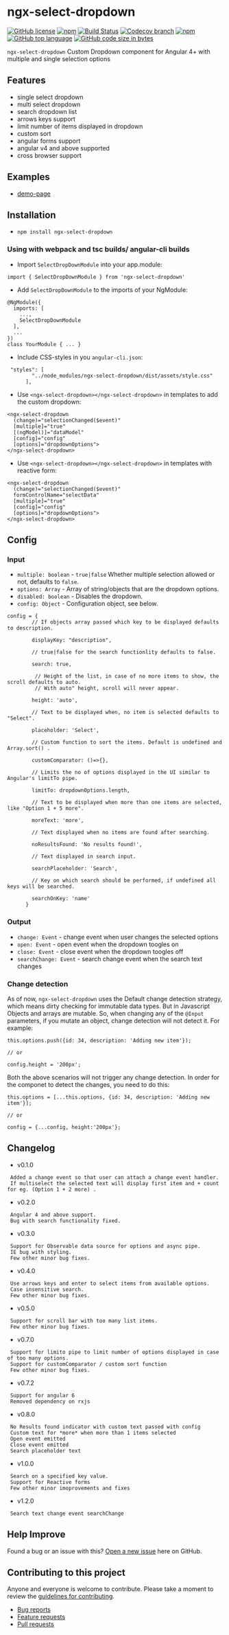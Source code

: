# ngx-select-dropdown

[![GitHub license](https://img.shields.io/github/license/manishjanky/ngx-select-dropdown.svg)](https://github.com/me-and/mdf/blob/master/LICENSE)
[![npm](https://img.shields.io/npm/v/ngx-select-dropdown.svg)]()
[![Build Status](https://travis-ci.org/manishjanky/ngx-select-dropdown.svg?branch=master)](https://travis-ci.org/manishjanky/ngx-select-dropdown)
[![Codecov branch](https://codecov.io/gh/manishjanky/ngx-select-dropdown/branch/master/graphs/badge.svg)]()
[![npm](https://img.shields.io/npm/dt/ngx-select-dropdown.svg)]()
[![GitHub top language](https://img.shields.io/github/languages/top/manishjanky/ngx-select-dropdown.svg)]()
[![GitHub code size in bytes](https://img.shields.io/github/languages/code-size/manishjanky/ngx-select-dropdown.svg)]()

`ngx-select-dropdown` Custom Dropdown component for Angular 4+ with multiple and single selection options

## Features
* single select dropdown
* multi select dropdown
* search dropdown list
* arrows keys support
* limit number of items displayed in dropdown
* custom sort 
* angular forms support
* angular v4 and above supported
* cross browser support


## Examples

* [demo-page](https://manishjanky.github.io/ngx-select-dropdown/)

## Installation

* `npm install ngx-select-dropdown`

### Using with webpack and tsc builds/ angular-cli builds

* Import `SelectDropDownModule` into your app.module:

```
import { SelectDropDownModule } from 'ngx-select-dropdown'
```

* Add `SelectDropDownModule` to the imports of your NgModule:

```
@NgModule({
  imports: [
    ...,
    SelectDropDownModule
  ],
  ...
})
class YourModule { ... }
```

* Include CSS-styles in you `angular-cli.json`:

```
 "styles": [
        "../node_modules/ngx-select-dropdown/dist/assets/style.css"
      ],
```


* Use `<ngx-select-dropdown></ngx-select-dropdown>` in templates to add the custom dropdown:

```
<ngx-select-dropdown
  (change)="selectionChanged($event)"
  [multiple]="true"
  [(ngModel)]="dataModel"
  [config]="config"
  [options]="dropdownOptions">
</ngx-select-dropdown>
```

* Use `<ngx-select-dropdown></ngx-select-dropdown>` in templates with reactive form:
```
<ngx-select-dropdown
  (change)="selectionChanged($event)"
  formControlName="selectData"
  [multiple]="true"
  [config]="config"
  [options]="dropdownOptions">
</ngx-select-dropdown>
```

## Config

### Input

* `multiple: boolean` - `true|false` Whether multiple selection allowed or not, defaults to `false`.
* `options: Array` - Array of string/objects that are the dropdown options.
* `disabled: boolean` - Disables the dropdown.
* `config: Object` - Configuration object, see below.

```
config = {
        // If objects array passed which key to be displayed defaults to description.
        
        displayKey: "description",
        
        // true|false for the search functionlity defaults to false.
        
        search: true,
        
         // Height of the list, in case of no more items to show, the scroll defaults to auto.
         // With auto" height, scroll will never appear.
         
        height: 'auto',
        
        // Text to be displayed when, no item is selected defaults to "Select".
        
        placeholder: 'Select', 
        
        // Custom function to sort the items. Default is undefined and Array.sort() .
        
        customComparator: ()=>{},
        
        // Limits the no of options displayed in the UI similar to Angular's limitTo pipe.
        
        limitTo: dropdownOptions.length,
        
        // Text to be displayed when more than one items are selected, like "Option 1 + 5 more".
        
        moreText: 'more',
        
        // Text displayed when no items are found after searching.
        
        noResultsFound: 'No results found!',
        
        // Text displayed in search input.
        
        searchPlaceholder: 'Search',
        
        // Key on which search should be performed, if undefined all keys will be searched.
        
        searchOnKey: 'name'
      }
```

### Output

* `change: Event` - change event when user changes the selected options
* `open: Event` - open event when the dropdown toogles on
* `close: Event` - close event when the dropdown toogles off
* `searchChange: Event` - search change event when the search text changes

### Change detection

As of now, `ngx-select-dropdown` uses the Default change detection strategy, which means dirty checking for immutable data types. But in Javascript Objects and arrays are mutable. So, when changing any of the `@Input` parameters, if you mutate an object, change detection will not detect it. For example:

```
this.options.push({id: 34, description: 'Adding new item'});

// or

config.height = '200px';

```

Both the above scenarios will not trigger any change detection. In order for the componet to detect the changes, you need to do this:

```
this.options = [...this.options, {id: 34, description: 'Adding new item'}];

// or

config = {...config, height:'200px'};

```

## Changelog
* v0.1.0
```
 Added a change event so that user can attach a change event handler.
 If multiselect the selected text will display first item and + count for eg. (Option 1 + 2 more) .
```
* v0.2.0
```
 Angular 4 and above support.
 Bug with search functionality fixed.
```
* v0.3.0
```
 Support for Observable data source for options and async pipe.
 IE bug with styling.
 Few other minor bug fixes.
```
* v0.4.0
```
 Use arrows keys and enter to select items from available options.
 Case insensitive search.
 Few other minor bug fixes.
```
* v0.5.0
```
 Support for scroll bar with too many list items.
 Few other minor bug fixes.
```
* v0.7.0
```
 Support for limito pipe to limit number of options displayed in case of too many options.
 Support for customComparator / custom sort function
 Few other minor bug fixes.
```
* v0.7.2
```
 Support for angular 6
 Removed dependency on rxjs
```
* v0.8.0
```
 No Results found indicator with custom text passed with config
 Custom text for *more* when more than 1 items selected
 Open event emitted
 Close event emitted
 Search placeholder text
```
* v1.0.0
```
 Search on a specified key value.
 Support for Reactive forms
 Few other minor imoprovements and fixes
```
* v1.2.0
```
 Search text change event searchChange
```

## Help Improve

Found a bug or an issue with this? [Open a new issue](https://github.com/manishjanky/ngx-select-dropdown/issues) here on GitHub.

## Contributing to this project

Anyone and everyone is welcome to contribute. Please take a moment to
review the [guidelines for contributing](CONTRIBUTING.md).

* [Bug reports](CONTRIBUTING.md#bugs)
* [Feature requests](CONTRIBUTING.md#features)
* [Pull requests](CONTRIBUTING.md#pull-requests)
